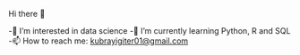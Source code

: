 Hi there 👋

-👀 I’m interested in data science
-🌱 I’m currently learning Python, R and SQL
-📫 How to reach me: kubrayigiter01@gmail.com
